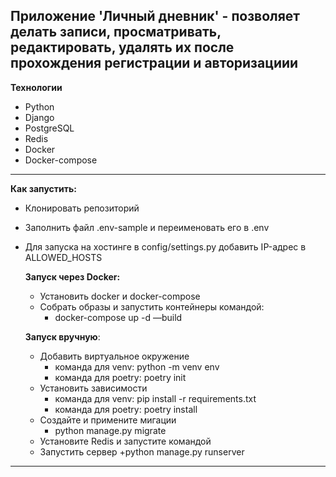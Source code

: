   Приложение 'Личный дневник' - позволяет делать записи, просматривать, редактировать, удалять их после прохождения регистрации и авторизациии
---
**Технологии**

+ Python
+ Django
+ PostgreSQL
+ Redis
+ Docker
+ Docker-compose
___
**Как запустить:**
+ Клонировать репозиторий
+ Заполнить файл .env-sample и переименовать его в .env
+ Для запуска на хостинге в config/settings.py добавить IP-адрес в ALLOWED_HOSTS
  
  **Запуск через Docker:**
  + Установить docker и docker-compose
  + Собрать образы и запустить контейнеры командой:
    + docker-compose up -d —build

  **Запуск вручную**:
  + Добавить виртуальное окружение
    + команда для venv: python -m venv env
    + команда для poetry: poetry init
  + Установить зависимости
    + команда для venv: pip install -r requirements.txt
    + команда для poetry: poetry install
  + Создайте и примените мигации
    + python manage.py migrate 
  + Установите Redis и запустите командой
  + Запустить сервер
    +python manage.py runserver
---
